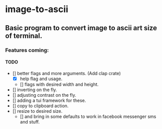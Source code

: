 # image-to-ascii

## Basic program to convert image to ascii art size of terminal.

### Features coming:

#### TODO

- [] better flags and more arguments. (Add clap crate)
  - [x] help flag and usage.
  - [] flags with desired width and height.
- [] inverting on the fly.
- [] adjusting contrast on the fly.
- [] adding a tui framework for these.
- [] copy to clipboard action.
- [] resize to desired size.
  - [] and bring in some defaults to work in facebook messenger sms and stuff.
